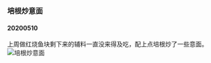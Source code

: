 ### 培根炒意面
#### 20200510
上周做红烧鱼块剩下来的辅料一直没来得及吃，配上点培根炒了一些意面。
![培根炒意面](/resource/20200510培根炒面/image.JPG)

